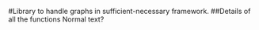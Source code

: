 #Library to handle graphs in sufficient-necessary framework.
##Details of all the functions
Normal text?